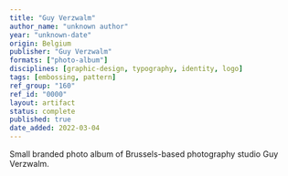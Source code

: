 ```yaml
---
title: "Guy Verzwalm"
author_name: "unknown author"
year: "unknown-date"
origin: Belgium
publisher: "Guy Verzwalm"
formats: ["photo-album"]
disciplines: [graphic-design, typography, identity, logo]
tags: [embossing, pattern]
ref_group: "160"
ref_id: "0000"
layout: artifact
status: complete
published: true
date_added: 2022-03-04
---
```


Small branded photo album of Brussels-based photography studio Guy Verzwalm.
